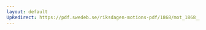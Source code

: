 ```yaml
---
layout: default
UpRedirect: https://pdf.swedeb.se/riksdagen-motions-pdf/1868/mot_1868__fk__00016.pdf
---
```

